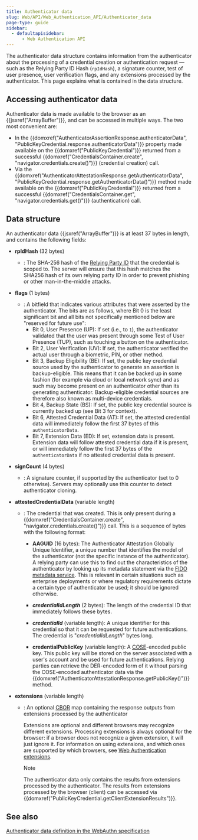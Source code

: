 ```yaml
---
title: Authenticator data
slug: Web/API/Web_Authentication_API/Authenticator_data
page-type: guide
sidebar:
  - defaultapisidebar:
      - Web Authentication API
---
```


The authenticator data structure contains information from the authenticator about the processing of a credential creation or authentication request — such as the Relying Party ID Hash (`rpIdHash`), a signature counter, test of user presence, user verification flags, and any extensions processed by the authenticator. This page explains what is contained in the data structure.

## Accessing authenticator data

Authenticator data is made available to the browser as an {{jsxref("ArrayBuffer")}}, and can be accessed in multiple ways. The two most convenient are:

- In the {{domxref("AuthenticatorAssertionResponse.authenticatorData", "PublicKeyCredential.response.authenticatorData")}} property made available on the {{domxref("PublicKeyCredential")}} returned from a successful {{domxref("CredentialsContainer.create", "navigator.credentials.create()")}} (credential creation) call.
- Via the {{domxref("AuthenticatorAttestationResponse.getAuthenticatorData", "PublicKeyCredential.response.getAuthenticatorData()")}} method made available on the {{domxref("PublicKeyCredential")}} returned from a successful {{domxref("CredentialsContainer.get", "navigator.credentials.get()")}} (authentication) call.

## Data structure

An authenticator data {{jsxref("ArrayBuffer")}} is at least 37 bytes in length, and contains the following fields:

- **rpIdHash** (32 bytes)
  - : The SHA-256 hash of the [Relying Party ID](https://w3c.github.io/webauthn/#relying-party-identifier) that the credential is scoped to. The server will ensure that this hash matches the SHA256 hash of its own relying party ID in order to prevent phishing or other man-in-the-middle attacks.
- **flags** (1 bytes)
  - : A bitfield that indicates various attributes that were asserted by the authenticator. The bits are as follows, where Bit 0 is the least significant bit and all bits not specifically mentioned below are "reserved for future use":
    - Bit 0, User Presence (UP): If set (i.e., to `1`), the authenticator validated that the user was present through some Test of User Presence (TUP), such as touching a button on the authenticator.
    - Bit 2, User Verification (UV): If set, the authenticator verified the actual user through a biometric, PIN, or other method.
    - Bit 3, Backup Eligibility (BE): If set, the public key credential source used by the authenticator to generate an assertion is backup-eligible. This means that it can be backed up in some fashion (for example via cloud or local network sync) and as such may become present on an authenticator other than its generating authenticator. Backup-eligible credential sources are therefore also known as multi-device credentials.
    - Bit 4, Backup State (BS): If set, the public key credential source is currently backed up (see Bit 3 for context).
    - Bit 6, Attested Credential Data (AT): If set, the attested credential data will immediately follow the first 37 bytes of this `authenticatorData`.
    - Bit 7, Extension Data (ED): If set, extension data is present. Extension data will follow attested credential data if it is present, or will immediately follow the first 37 bytes of the `authenticatorData` if no attested credential data is present.

- **signCount** (4 bytes)
  - : A signature counter, if supported by the authenticator (set to 0 otherwise). Servers may optionally use this counter to detect authenticator cloning.
- **attestedCredentialData** (variable length)
  - : The credential that was created. This is only present during a {{domxref("CredentialsContainer.create", "navigator.credentials.create()")}} call. This is a sequence of bytes with the following format:
    - **AAGUID** (16 bytes): The Authenticator Attestation Globally Unique Identifier, a unique number that identifies the model of the authenticator (not the specific instance of the authenticator). A relying party can use this to find out the characteristics of the authenticator by looking up its metadata statement via the [FIDO metadata service](https://fidoalliance.org/metadata/). This is relevant in certain situations such as enterprise deployments or where regulatory requirements dictate a certain type of authenticator be used; it should be ignored otherwise.

    - **_credentialIdLength_** (2 bytes): The length of the credential ID that immediately follows these bytes.
    - **_credentialId_** (variable length): A unique identifier for this credential so that it can be requested for future authentications. The credential is "_credentialIdLength_" bytes long.
    - **credentialPublicKey** (variable length): A [COSE](https://datatracker.ietf.org/doc/html/rfc8152)-encoded public key. This public key will be stored on the server associated with a user's account and be used for future authentications. Relying parties can retrieve the DER-encoded form of it without parsing the COSE-encoded authenticator data via the {{domxref("AuthenticatorAttestationResponse.getPublicKey()")}} method.

- **extensions** (variable length)
  - : An optional [CBOR](https://datatracker.ietf.org/doc/html/rfc7049) map containing the response outputs from extensions processed by the authenticator

    Extensions are optional and different browsers may recognize different extensions. Processing extensions is always optional for the browser: if a browser does not recognize a given extension, it will just ignore it. For information on using extensions, and which ones are supported by which browsers, see [Web Authentication extensions](/en-US/docs/Web/API/Web_Authentication_API/WebAuthn_extensions).

    > [!NOTE]
    > The authenticator data only contains the results from extensions processed by the authenticator. The results from extensions processed by the browser (client) can be accessed via {{domxref("PublicKeyCredential.getClientExtensionResults")}}.

## See also

[Authenticator data definition in the WebAuthn specification](https://w3c.github.io/webauthn/#sctn-authenticator-data)
